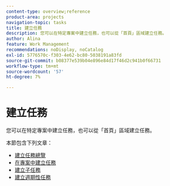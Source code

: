 ```yaml
---
content-type: overview;reference
product-area: projects
navigation-topic: tasks
title: 建立任務
description: 您可以在特定專案中建立任務，也可以從「首頁」區域建立任務。
author: Alina
feature: Work Management
recommendations: noDisplay, noCatalog
exl-id: 5776570c-f303-4e62-bc80-5038191a83fd
source-git-commit: b08377e539b04e896e84d17f46d2c941b0f66731
workflow-type: tm+mt
source-wordcount: '57'
ht-degree: 7%

---
```


# 建立任務

您可以在特定專案中建立任務，也可以從「首頁」區域建立任務。

本節包含下列文章：

* [建立任務總覽](../../../manage-work/tasks/create-tasks/create-tasks-overview.md)
* [在專案中建立任務](../../../manage-work/tasks/create-tasks/create-tasks-in-project.md)
* [建立子任務](../../../manage-work/tasks/create-tasks/create-subtasks.md)
* [建立週期性任務](../../../manage-work/tasks/create-tasks/create-recurring-tasks.md)
